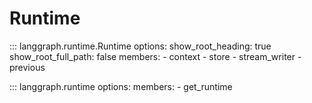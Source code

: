 # Runtime

::: langgraph.runtime.Runtime
    options:
      show_root_heading: true
      show_root_full_path: false
      members:
        - context
        - store
        - stream_writer
        - previous

::: langgraph.runtime
    options:
      members:
        - get_runtime


